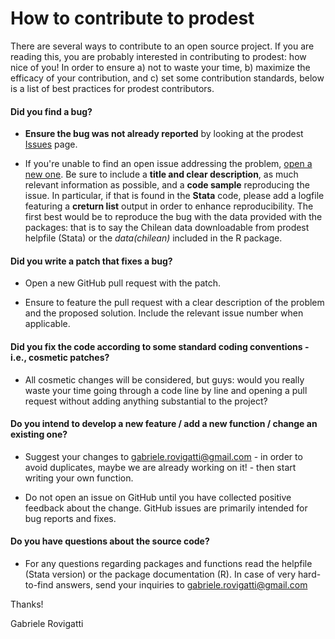 # How to contribute to prodest

There are several ways to contribute to an open source project. If you are reading this, you are probably interested in 
contributing to prodest: how nice of you! In order to ensure a) not to waste your time, b) maximize the efficacy of your 
contribution, and c) set some contribution standards, below is a list of best practices for prodest contributors.

#### **Did you find a bug?** ####

* **Ensure the bug was not already reported** by looking at the prodest [Issues](https://github.com/GabrieleRovigatti/prodest/issues) page.

* If you're unable to find an open issue addressing the problem, [open a new one](https://github.com/GabrieleRovigatti/prodest/issues/new). Be sure to include a **title and clear description**, as much relevant information as possible, and a **code sample** reproducing the issue. In particular, if that is found in the **Stata** code, please add a logfile featuring a **creturn list** output in order to enhance reproducibility. The first best would be to reproduce the bug with the data provided with the packages: that is to say the Chilean data downloadable from prodest helpfile (Stata) or the *data(chilean)* included in the R package.

#### **Did you write a patch that fixes a bug?** ####

* Open a new GitHub pull request with the patch.

* Ensure to feature the pull request with a clear description of the problem and the proposed solution. Include the relevant issue number when applicable.

#### **Did you fix the code according to some standard coding conventions - i.e., cosmetic patches?** ####

* All cosmetic changes will be considered, but guys: would you really waste your time going through a code line by line and opening a pull request without adding anything substantial to the project? 

#### **Do you intend to develop a new feature / add a new function / change an existing one?** ####

* Suggest your changes to gabriele.rovigatti@gmail.com - in order to avoid duplicates, maybe we are already working on it! - then start writing your own function.

* Do not open an issue on GitHub until you have collected positive feedback about the change. GitHub issues are primarily intended for bug reports and fixes.

#### **Do you have questions about the source code?** ####

* For any questions regarding packages and functions read the helpfile (Stata version) or the package documentation (R). In case of very hard-to-find answers, send your inquiries to gabriele.rovigatti@gmail.com

Thanks!

Gabriele Rovigatti



